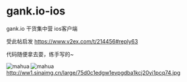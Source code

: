 # gank.io-ios
gank.io 干货集中营 ios客户端

受此帖启发
https://www.v2ex.com/t/214456#reply63

代码随便拿去耍，练手写的~

![mahua](mahua-logo.jpg)
![mahua](mahua-logo.jpg)
http://ww1.sinaimg.cn/large/75d0c1edgw1evpgdba1kcj20yi1pcq74.jpg
